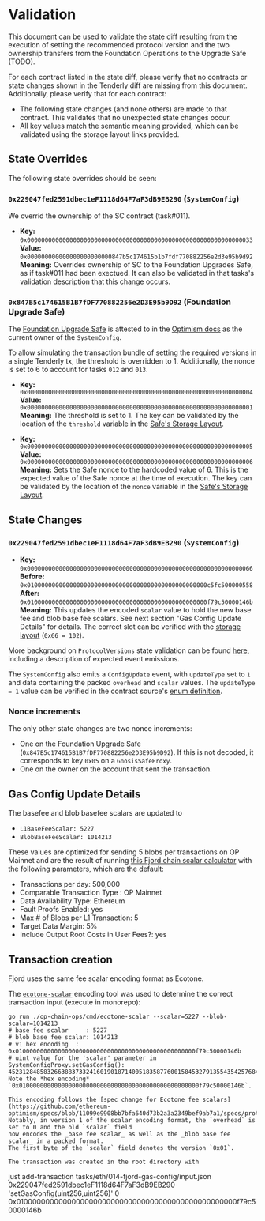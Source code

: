# Validation

This document can be used to validate the state diff resulting from the execution of setting the recommended protocol version and the two ownership transfers from the Foundation Operations to the Upgrade Safe (TODO).

For each contract listed in the state diff, please verify that no contracts or state changes shown in the Tenderly diff are missing from this document. Additionally, please verify that for each contract:

- The following state changes (and none others) are made to that contract. This validates that no unexpected state changes occur.
- All key values match the semantic meaning provided, which can be validated using the storage layout links provided.

## State Overrides

The following state overrides should be seen:

### `0x229047fed2591dbec1eF1118d64F7aF3dB9EB290` (`SystemConfig`)

We overrid the ownership of the SC contract (task#011).

- **Key:** `0x0000000000000000000000000000000000000000000000000000000000000033` <br/>
  **Value:** `0x000000000000000000000000847b5c174615b1b7fdf770882256e2d3e95b9d92` <br/>
  **Meaning:** Overrides ownership of SC to the Foundation Upgrades Safe, as if task#011 had been exectued.
      It can also be validated in that tasks's validation description that this change occurs.

### `0x847B5c174615B1B7fDF770882256e2D3E95b9D92` (Foundation Upgrade Safe)

The [Foundation Upgrade Safe](https://etherscan.io/address/0x847B5c174615B1B7fDF770882256e2D3E95b9D92) is attested to in the [Optimism docs](https://docs.optimism.io/chain/security/privileged-roles#system-config-owner) as the current owner of the `SystemConfig`.

To allow simulating the transaction bundle of setting the required versions in a single Tenderly tx, the threshold is overridden to 1.
Additionally, the nonce is set to 6 to account for tasks `012` and `013`.

- **Key:** `0x0000000000000000000000000000000000000000000000000000000000000004` <br/>
  **Value:** `0x0000000000000000000000000000000000000000000000000000000000000001` <br/>
  **Meaning:** The threshold is set to 1. The key can be validated by the location of the `threshold` variable in the [Safe's Storage Layout](https://github.com/safe-global/safe-smart-account/blob/v1.3.0/contracts/examples/libraries/GnosisSafeStorage.sol#L14).

- **Key:** `0x0000000000000000000000000000000000000000000000000000000000000005` <br/>
  **Value:** `0x0000000000000000000000000000000000000000000000000000000000000006`
  **Meaning:** Sets the Safe nonce to the hardcoded value of 6. This is the expected value of the Safe nonce at the time of execution. The key can be validated by the location of the `nonce` variable in the [Safe's Storage Layout](https://github.com/safe-global/safe-smart-account/blob/v1.3.0/contracts/examples/libraries/GnosisSafeStorage.sol#L17).

## State Changes

### `0x229047fed2591dbec1eF1118d64F7aF3dB9EB290` (`SystemConfig`)

- **Key:** `0x0000000000000000000000000000000000000000000000000000000000000066` <br/>
  **Before:** `0x010000000000000000000000000000000000000000000000000c5fc500000558` <br/>
  **After:** `0x010000000000000000000000000000000000000000000000000f79c50000146b` <br/>
  **Meaning:** This updates the encoded `scalar` value to hold the new base fee and blob base fee scalars. See next section "Gas Config Update Details" for details.
      The correct slot can be verified with the [storage layout](https://github.com/ethereum-optimism/optimism/blob/31653e5e51c22a239dad1a682b931e696e1539c9/packages/contracts-bedrock/snapshots/storageLayout/SystemConfig.json#L48) (`0x66 = 102`).

More background on `ProtocolVersions` state validation can be found
[here](../../common/protocol-versions.md), including a description of expected event emissions.

The `SystemConfig` also emits a `ConfigUpdate` event, with `updateType` set to `1` and data containing the packed `overhead` and `scalar` values.
The `updateType = 1` value can be verified in the contract source's [enum definition](https://github.com/ethereum-optimism/optimism/blob/31653e5e51c22a239dad1a682b931e696e1539c9/packages/contracts-bedrock/src/L1/SystemConfig.sol#L26).

### Nonce increments

The only other state changes are two nonce increments:

- One on the Foundation Upgrade Safe (`0x847B5c174615B1B7fDF770882256e2D3E95b9D92`). If this is not decoded, it corresponds to key `0x05` on a `GnosisSafeProxy`.
- One on the owner on the account that sent the transaction.

## Gas Config Update Details

The basefee and blob basefee scalars are updated to
* `L1BaseFeeScalar: 5227`
* `BlobBaseFeeScalar: 1014213`

These values are optimized for sending 5 blobs per transactions on OP Mainnet
and are the result of running [this Fjord chain scalar calculator](https://docs.google.com/spreadsheets/d/1V3CWpeUzXv5Iopw8lBSS8tWoSzyR4PDDwV9cu2kKOrs/edit#gid=186414307)
with the following parameters, which are the default:
* Transactions per day: 500,000
* Comparable Transaction Type : OP Mainnet
* Data Availability Type: Ethereum
* Fault Proofs Enabled: yes
* Max # of Blobs per L1 Transaction: 5
* Target Data Margin: 5%
* Include Output Root Costs in User Fees?: yes

## Transaction creation

Fjord uses the same fee scalar encoding format as Ecotone.

The [`ecotone-scalar`](https://github.com/ethereum-optimism/optimism/tree/develop/op-chain-ops/cmd/ecotone-scalar)
encoding tool was used to determine the correct transaction input (execute in monorepo):
```
go run ./op-chain-ops/cmd/ecotone-scalar --scalar=5227 --blob-scalar=1014213
# base fee scalar     : 5227
# blob base fee scalar: 1014213
# v1 hex encoding  : 0x010000000000000000000000000000000000000000000000000f79c50000146b
# uint value for the 'scalar' parameter in SystemConfigProxy.setGasConfig():
452312848583266388373324160190187140051835877600158453279135543542576845931```
Note the *hex encoding* `0x010000000000000000000000000000000000000000000000000f79c50000146b`.

This encoding follows the [spec change for Ecotone fee scalars](https://github.com/ethereum-optimism/specs/blob/11099e9908bb7bfa640d73b2a3a2349bef9ab7a1/specs/protocol/system_config.md#scalars).
Notably, in version 1 of the scalar encoding format, the `overhead` is set to 0 and the old `scalar` field
now encodes the _base fee scalar_ as well as the _blob base fee scalar_ in a packed format.
The first byte of the `scalar` field denotes the version `0x01`.

The transaction was created in the root directory with

```
just add-transaction tasks/eth/014-fjord-gas-config/input.json 0x229047fed2591dbec1eF1118d64F7aF3dB9EB290 'setGasConfig(uint256,uint256)' 0 0x010000000000000000000000000000000000000000000000000f79c50000146b
```

